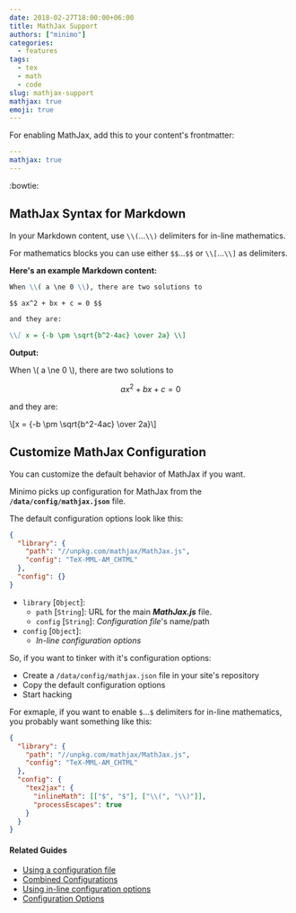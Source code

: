 ```yaml
---
date: 2018-02-27T18:00:00+06:00
title: MathJax Support
authors: ["minimo"]
categories:
  - features
tags:
  - tex
  - math
  - code
slug: mathjax-support
mathjax: true
emoji: true
---
```


For enabling MathJax, add this to your content's frontmatter:

```yaml
---
mathjax: true
---
```
 :bowtie:
## MathJax Syntax for Markdown

In your Markdown content, use `\\(`...`\\)` delimiters for in-line mathematics.

For mathematics blocks you can use either `$$`...`$$` or `\\[`...`\\]` as delimiters.

**Here's an example Markdown content:**

```md
When \\( a \ne 0 \\), there are two solutions to

$$ ax^2 + bx + c = 0 $$

and they are:

\\[ x = {-b \pm \sqrt{b^2-4ac} \over 2a} \\]
```

**Output:**

When \\( a \ne 0 \\), there are two solutions to

  $$ ax^2 + bx + c = 0 $$

and they are:

\\[x = {-b \pm \sqrt{b^2-4ac} \over 2a}\\]

## Customize MathJax Configuration

You can customize the default behavior of MathJax if you want.

Minimo picks up configuration for MathJax from the **`/data/config/mathjax.json`** file.

The default configuration options look like this:

```json
{
  "library": {
    "path": "//unpkg.com/mathjax/MathJax.js",
    "config": "TeX-MML-AM_CHTML"
  },
  "config": {}
}
```

- `library` [`Object`]:
  - `path` [`String`]: URL for the main **_MathJax.js_** file.
  - `config` [`String`]: _Configuration file_'s name/path
- `config` [`Object`]:
  - _In-line configuration options_

So, if you want to tinker with it's configuration options:

- Create a `/data/config/mathjax.json` file in your site's repository
- Copy the default configuration options
- Start hacking

For exmaple, if you want to enable `$`...`$` delimiters for in-line mathematics, you probably want something like this:

```json
{
  "library": {
    "path": "//unpkg.com/mathjax/MathJax.js",
    "config": "TeX-MML-AM_CHTML"
  },
  "config": {
    "tex2jax": {
      "inlineMath": [["$", "$"], ["\\(", "\\)"]],
      "processEscapes": true
    }
  }
}
```

#### Related Guides

- [Using a configuration file](https://docs.mathjax.org/en/latest/configuration.html#using-a-configuration-file)
- [Combined Configurations](https://docs.mathjax.org/en/latest/config-files.html#combined-configurations)
- [Using in-line configuration options](https://docs.mathjax.org/en/latest/configuration.html#using-in-line-configuration-options)
- [Configuration Options](https://docs.mathjax.org/en/latest/options/index.html)
